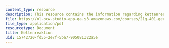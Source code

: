 ```yaml
---
content_type: resource
description: This resource contains the information regarding kettenreaktion.
file: https://ol-ocw-studio-app-qa.s3.amazonaws.com/courses/21g-401-german-i-fall-2008/15742720fd552e7f5ba7905081322a5e_MIT21G_401F08_ketten.pdf
file_type: application/pdf
resourcetype: Document
title: Kettenreaktion
uid: 15742720-fd55-2e7f-5ba7-905081322a5e
---
```


